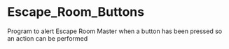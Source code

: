 # Escape_Room_Buttons
Program to alert Escape Room Master when a button has been pressed so an action can be performed
